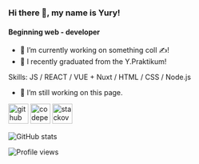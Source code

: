 ### Hi there 👋, my name is Yury!
#### Beginning web - developer
- 🔭 I’m currently working on something coll ✍!
- 🌱 I recently graduated from the Y.Praktikum!

Skills: JS / REACT / VUE + Nuxt / HTML / CSS / Node.js

- 🔭 I’m still working on this page. 


[<img src='https://cdn.jsdelivr.net/npm/simple-icons@3.0.1/icons/github.svg' alt='github' height='40'>](https://github.com/yuryavdeev)  [<img src='https://cdn.jsdelivr.net/npm/simple-icons@3.0.1/icons/codepen.svg' alt='codepen' height='40'>](https://codepen.io/avdeiev)  [<img src='https://cdn.jsdelivr.net/npm/simple-icons@3.0.1/icons/stackoverflow.svg' alt='stackoverflow' height='40'>](https://stackoverflow.com/users/16815695)  

![GitHub stats](https://github-readme-stats.vercel.app/api?username=yuryavdeev&show_icons=true)  

<!-- ![GitHub Activity Graph](https://activity-graph.herokuapp.com/graph?username=yuryavdeev)   -->

![Profile views](https://gpvc.arturio.dev/yuryavdeev)  